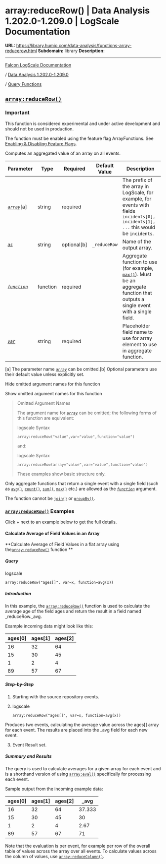 # array:reduceRow() | Data Analysis 1.202.0-1.209.0 | LogScale Documentation

**URL:** https://library.humio.com/data-analysis/functions-array-reducerow.html
**Subdomain:** library
**Description:** 

---

[Falcon LogScale Documentation](https://library.humio.com)

/ [Data Analysis 1.202.0-1.209.0](data-analysis-docs.html)

/ [Query Functions](functions.html)

## [`array:reduceRow()`](functions-array-reducerow.html "array:reduceRow\(\)")

### Important

This function is considered experimental and under active development and should not be used in production. 

The function must be enabled using the feature flag ArrayFunctions. See [Enabling & Disabling Feature Flags](https://library.humio.com/deployment/configuration-enabling-features.html). 

Computes an aggregated value of an array on all events. 

Parameter| Type| Required| Default Value| Description  
---|---|---|---|---  
[ _`array`_](functions-array-reducerow.html#query-functions-array-reducerow-array)[a]| string| required |  |  The prefix of the array in LogScale, for example, for events with fields `incidents[0], incidents[1], ...` this would be `incidents`.   
[_`as`_](functions-array-reducerow.html#query-functions-array-reducerow-as)|  string| optional[b] | `_reduceRow`|  Name of the output array.   
[_`function`_](functions-array-reducerow.html#query-functions-array-reducerow-function)|  function| required |  |  Aggregate function to use (for example, [`max()`](functions-max.html "max\(\)")). Must be an aggregate function that outputs a single event with a single field.   
[_`var`_](functions-array-reducerow.html#query-functions-array-reducerow-var)|  string| required |  |  Placeholder field name to use for array element to use in aggregate function.   
[a] The parameter name [_`array`_](functions-array-reducerow.html#query-functions-array-reducerow-array) can be omitted.[b] Optional parameters use their default value unless explicitly set.  
  
Hide omitted argument names for this function

Show omitted argument names for this function

> Omitted Argument Names
> 
> The argument name for [_`array`_](functions-array-reducerow.html#query-functions-array-reducerow-array) can be omitted; the following forms of this function are equivalent:
> 
> logscale Syntax
>     
>     
>     array:reduceRow("value",var="value",function="value")
> 
> and:
> 
> logscale Syntax
>     
>     
>     array:reduceRow(array="value",var="value",function="value")
> 
> These examples show basic structure only.

Only aggregate functions that return a single event with a single field (such as [`avg()`](functions-avg.html "avg\(\)"), [`count()`](functions-count.html "count\(\)"), [`sum()`](functions-sum.html "sum\(\)"), [`max()`](functions-max.html "max\(\)") etc.) are allowed as the [_`function`_](functions-array-reducerow.html#query-functions-array-reducerow-function) argument. 

The function cannot be [`join()`](functions-join.html "join\(\)") or [`groupBy()`](functions-groupby.html "groupBy\(\)"). 

### [`array:reduceRow()`](functions-array-reducerow.html "array:reduceRow\(\)") Examples

Click + next to an example below to get the full details.

#### Calculate Average of Field Values in an Array

**Calculate Average of Field Values in a flat array using the[`array:reduceRow()`](functions-array-reducerow.html "array:reduceRow\(\)") function **

##### Query

logscale
    
    
    array:reduceRow("ages[]", var=x, function=avg(x))

##### Introduction

In this example, the [`array:reduceRow()`](functions-array-reducerow.html "array:reduceRow\(\)") function is used to calculate the average age of the field ages and return the result in a field named _reduceRow._avg. 

Example incoming data might look like this: 

ages[0]| ages[1]| ages[2]  
---|---|---  
16| 32| 64  
15| 30| 45  
1| 2| 4  
89| 57| 67  
  
##### Step-by-Step

  1. Starting with the source repository events.

  2. logscale
         
         array:reduceRow("ages[]", var=x, function=avg(x))

Produces two events, calculating the average value across the ages[] array for each event. The results are placed into the _avg field for each new event. 

  3. Event Result set.




##### Summary and Results

The query is used to calculate averages for a given array for each event and is a shorthand version of using [`array:eval()`](functions-array-eval.html "array:eval\(\)") specifically for processing each event. 

Sample output from the incoming example data: 

ages[0]| ages[1]| ages[2]| _avg  
---|---|---|---  
16| 32| 64| 37.333  
15| 30| 45| 30  
1| 2| 4| 2.67  
89| 57| 67| 71  
  
Note that the evaluation is per event, for example per row of the overall table of values across the array over all events. To calculate values across the column of values, use [`array:reduceColumn()`](functions-array-reducecolumn.html "array:reduceColumn\(\)").
